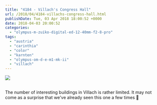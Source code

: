 ```yaml
---
title: "4184 - Villach's Congress Hall"
url: /2018/04/4184-villachs-congress-hall.html
publishDate: Tue, 03 Apr 2018 18:00:52 +0000
date: 2018-04-03 20:00:52
categories: 
  - "olympus-m-zuiko-digital-ed-12-40mm-f2-8-pro"
tags: 
  - "austria"
  - "carinthia"
  - "color"
  - "karnten"
  - "olympus-om-d-e-m1-mk-ii"
  - "villach"
---
```

<div class="container">
<div class="center"><a target="_blank" href="https://d25zfm9zpd7gm5.cloudfront.net/1200x1200/2017/20170615_170612_lr.jpg"><img class="webfeedsFeaturedVisual" src="https://d25zfm9zpd7gm5.cloudfront.net/0600x0600/2017/20170615_170612_lr.jpg" /></a></div>
</div>
<br />

The number of interesting buildings in Villach is rather limited. It may not come as a surprise that we've already seen this one a few times 🙂
